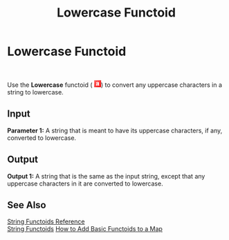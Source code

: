 ﻿---
title: Lowercase Functoid
TOCTitle: Lowercase Functoid
ms:assetid: e9131376-7e74-493a-a3d3-72d1de0bb25c
ms:mtpsurl: https://msdn.microsoft.com/en-us/library/Aa561693(v=BTS.80)
ms:contentKeyID: 51533131
ms.date: 08/30/2017
mtps_version: v=BTS.80
---

# Lowercase Functoid

 

Use the **Lowercase** functoid ( ![](images/Aa561496.ea061045-90f5-43e4-8570-536fb9c209a5(BTS.80).jpeg)) to convert any uppercase characters in a string to lowercase.

## Input

**Parameter 1:** A string that is meant to have its uppercase characters, if any, converted to lowercase.

## Output

**Output 1:** A string that is the same as the input string, except that any uppercase characters in it are converted to lowercase.

## See Also

[String Functoids Reference](string-functoids-reference.md)  
[String Functoids](https://msdn.microsoft.com/en-us/library/aa559399\(v=bts.80\))  
[How to Add Basic Functoids to a Map](https://msdn.microsoft.com/en-us/library/aa560635\(v=bts.80\))


